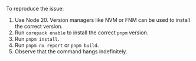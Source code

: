 To reproduce the issue:

1. Use Node 20. Version managers like NVM or FNM can be used to install the correct version.
2. Run `corepack enable` to install the correct `pnpm` version.
3. Run `pnpm install`.
4. Run `pnpm nx report` or `pnpm build`.
5. Observe that the command hangs indefinitely.
